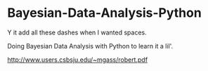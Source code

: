 # Bayesian-Data-Analysis-Python

Y it add all these dashes when I wanted spaces. 

Doing Bayesian Data Analysis with Python to learn it a lil'.

http://www.users.csbsju.edu/~mgass/robert.pdf

